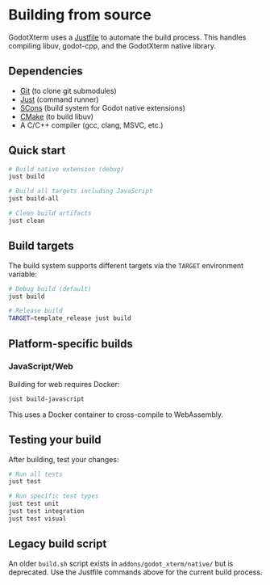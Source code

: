 # Building from source

GodotXterm uses a [Justfile](https://just.systems/) to automate the build process. This handles compiling libuv, godot-cpp, and the GodotXterm native library.

## Dependencies

- [Git](https://git-scm.com/) (to clone git submodules)
- [Just](https://just.systems/) (command runner)
- [SCons](https://scons.org/) (build system for Godot native extensions)
- [CMake](https://cmake.org/) (to build libuv)
- A C/C++ compiler (gcc, clang, MSVC, etc.)

## Quick start

```bash
# Build native extension (debug)
just build

# Build all targets including JavaScript
just build-all

# Clean build artifacts
just clean
```

## Build targets

The build system supports different targets via the `TARGET` environment variable:

```bash
# Debug build (default)
just build

# Release build
TARGET=template_release just build
```

## Platform-specific builds

### JavaScript/Web

Building for web requires Docker:

```bash
just build-javascript
```

This uses a Docker container to cross-compile to WebAssembly.

## Testing your build

After building, test your changes:

```bash
# Run all tests
just test

# Run specific test types
just test unit
just test integration
just test visual
```

## Legacy build script

An older `build.sh` script exists in `addons/godot_xterm/native/` but is deprecated. Use the Justfile commands above for the current build process.
